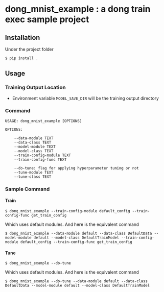 # dong_mnist_example : a dong train exec sample project
## Installation
Under the project folder
```sh
$ pip install .
```

## Usage
### Training Output Location
- Environment variable ```MODEL_SAVE_DIR``` will be the training output directory
### Command
```shell
USAGE: dong_mnist_example [OPTIONS]

OPTIONS:

    --data-module TEXT
    --data-class TEXT
    --model-module TEXT
    --model-class TEXT
    --train-config-module TEXT
    --train-config-func TEXT
    
    --do-tune: flag for applying hyperparameter tuning or not
    --tune-module TEXT
    --tune-class TEXT

```
### Sample Command
#### Train
```shell
$ dong_mnist_example --train-config-module default_config --train-config-func get_train_config 
```
Which uses default modules.
And here is the equivalent command
```shell
$ dong_mnist_example --data-module default --data-class DefaultData --model-module default --model-class DefaultTrainModel --train-config-module default_config --train-config-func get_train_config 
```
#### Tune
```shell
$ dong_mnist_example --do-tune
```
Which uses default modules.
And here is the equivalent command
```shell
$ dong_mnist_example --do-tune --data-module default --data-class DefaultData --model-module default --model-class DefaultTrainModel
```
